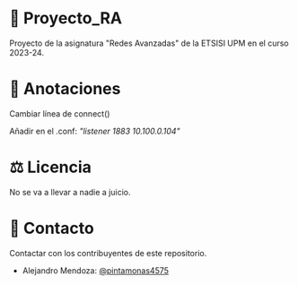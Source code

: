 # 💼 Proyecto_RA
Proyecto de la asignatura "Redes Avanzadas" de la ETSISI UPM en el curso 2023-24.

# 📜 Anotaciones
Cambiar línea de connect()

Añadir en el .conf: _"listener 1883 10.100.0.104"_

# ⚖️ Licencia
No se va a llevar a nadie a juicio.

# 👤 Contacto
Contactar con los contribuyentes de este repositorio.

* Alejandro Mendoza: [@pintamonas4575](https://github.com/pintamonas4575) 
